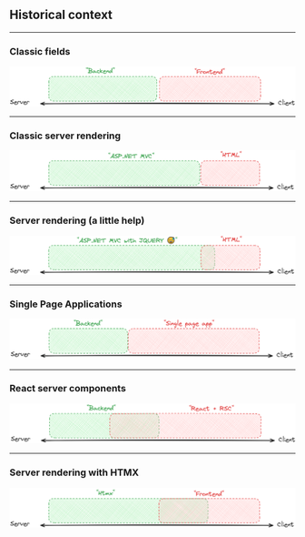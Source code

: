 ## Historical context

<!-- .slide: class="is-module" -->

---

### Classic fields

![](/img/backend-frontend.png)

<!-- .slide: data-auto-animate -->

---

### Classic server rendering

![](/img/aspnetmvc.png)

<!-- .slide: data-auto-animate -->

---

### Server rendering (a little help)

![](/img/aspnetmvc-w-jquery.png)

<!-- .slide: data-auto-animate -->

---

### Single Page Applications

![](/img/backend-spa.png)

<!-- .slide: data-auto-animate -->

---

### React server components

![](/img/backend-rsc.png)

<!-- .slide: data-auto-animate -->

---

### Server rendering with HTMX

![](/img/htmx-frontend.png)

<!-- .slide: data-auto-animate -->
